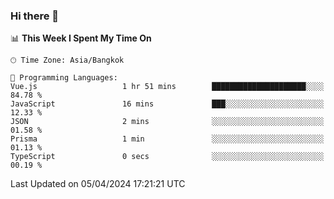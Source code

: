 ### Hi there 👋

<!--
**HapisHanipudin/HapisHanipudin** is a ✨ _special_ ✨ repository because its `README.md` (this file) appears on your GitHub profile.

<!--START_SECTION:waka-->
📊 **This Week I Spent My Time On** 

```text
🕑︎ Time Zone: Asia/Bangkok

💬 Programming Languages: 
Vue.js                   1 hr 51 mins        █████████████████████░░░░   84.78 % 
JavaScript               16 mins             ███░░░░░░░░░░░░░░░░░░░░░░   12.33 % 
JSON                     2 mins              ░░░░░░░░░░░░░░░░░░░░░░░░░   01.58 % 
Prisma                   1 min               ░░░░░░░░░░░░░░░░░░░░░░░░░   01.13 % 
TypeScript               0 secs              ░░░░░░░░░░░░░░░░░░░░░░░░░   00.19 % 
```


 Last Updated on 05/04/2024 17:21:21 UTC
<!--END_SECTION:waka-->
